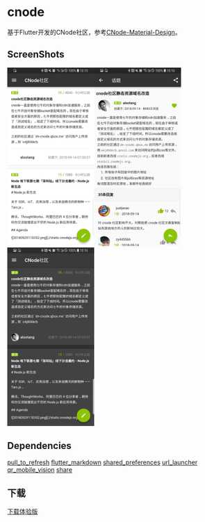 # cnode

基于Flutter开发的CNode社区，参考[CNode-Material-Design](https://github.com/TakWolf/CNode-Material-Design)。

## ScreenShots

<img src="./screenshots/0.jpeg" width="200"/><img src="./screenshots/1.jpeg" width="200"/><img src="./screenshots/2.jpeg" width="200"/>

## Dependencies

[pull_to_refresh](https://pub.dartlang.org/packages/pull_to_refresh)
[flutter_markdown](https://pub.dartlang.org/packages/flutter_markdown)
[shared_preferences](https://pub.dartlang.org/packages/shared_preferences)
[url_launcher](https://pub.dartlang.org/packages/url_launcher)
[qr_mobile_vision](https://pub.dartlang.org/packages/qr_mobile_vision)
[share](https://pub.dartlang.org/packages/share)

## 下载

[下载体验版](https://github.com/isNeilLin/Cnode-Flutter-/releases/download/v1.0-beta/cnode.apk)